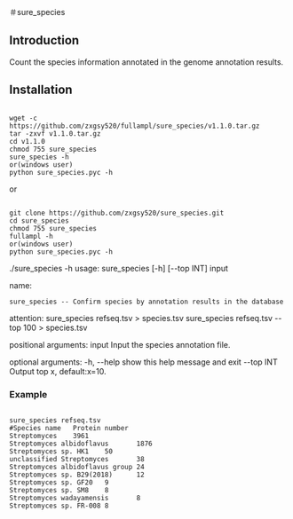 ＃sure_species
## Introduction
Count the species information annotated in the genome annotation results.

## Installation
<pre><code>
wget -c https://github.com/zxgsy520/fullampl/sure_species/v1.1.0.tar.gz
tar -zxvf v1.1.0.tar.gz
cd v1.1.0
chmod 755 sure_species
sure_species -h
or(windows user)
python sure_species.pyc -h
</code></pre>
or
<pre><code>
git clone https://github.com/zxgsy520/sure_species.git
cd sure_species
chmod 755 sure_species
fullampl -h
or(windows user)
python sure_species.pyc -h
</code></pre>
./sure_species -h
usage: sure_species [-h] [--top INT] input

name:

    sure_species -- Confirm species by annotation results in the database

attention:
    sure_species refseq.tsv > species.tsv
    sure_species refseq.tsv --top 100 > species.tsv

positional arguments:
  input       Input the species annotation file.

optional arguments:
  -h, --help  show this help message and exit
  --top INT   Output top x, default:x=10.
</code></pre>
### Example
<pre><code>
sure_species refseq.tsv
#Species name   Protein number
Streptomyces    3961
Streptomyces albidoflavus       1876
Streptomyces sp. HK1    50
unclassified Streptomyces       38
Streptomyces albidoflavus group 24
Streptomyces sp. B29(2018)      12
Streptomyces sp. GF20   9
Streptomyces sp. SM8    8
Streptomyces wadayamensis       8
Streptomyces sp. FR-008 8
<pre><code>

